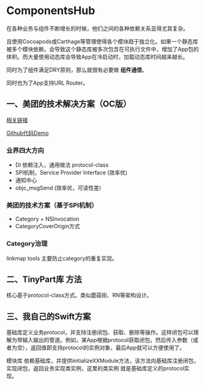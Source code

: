 # ComponentsHub

在各种业务与组件不断增长的时候，他们之间的各种依赖关系显得尤其复杂。

且使用Cocoapods或Carthage等管理使得各个模块趋于独立化。如果一个静态库被多个模块依赖，会导致这个静态库被多次包含在可执行文件中，增加了App包的体积。而大量使用动态库会导致App在冷启动时，加载动态库时间越来越长。

同时为了组件满足DRY原则，那么就很有必要做 **组件通信**。

同时也为了App支持URL Router。

## 一、美团的技术解决方案（OC版）
[相关链接](https://juejin.im/post/5be4f3eaf265da614b117e81)

[Github代码Demo](https://github.com/dsxNiubility/WMScheduler)

### 业界四大方向
* DI 依赖注入，通用做法 protocol-class
* SPI机制，Service Provider Interface		(效率优)
* 通知中心
* objc_msgSend	(效率优，可读性差)

### 美团的技术方案（基于SPI机制）
* Category + NSInvocation
* CategoryCoverOrigin方式

### Category治理
linkmap tools 主要防止category的重复实现。

## 二、TinyPart库 方法
核心基于protocol-class方式。类似蘑菇街、RN等架构设计。


## 三、我自己的Swift方案

基础库定义业务protocol，并支持注册闭包、获取、删除等操作。这样闭包可以理解为带输入输出的管道。例如，某App根据protocol获取闭包，然后传入参数（或者为空），返回值即支持protocol的实例对象，最后App就可以方便使用了。

模块库 依赖基础库，并提供initializeXXModule方法，该方法向基础库注册闭包，实现闭包，返回业务实现类实例，这里的类实例 就是基础库定义的protocol实现。


